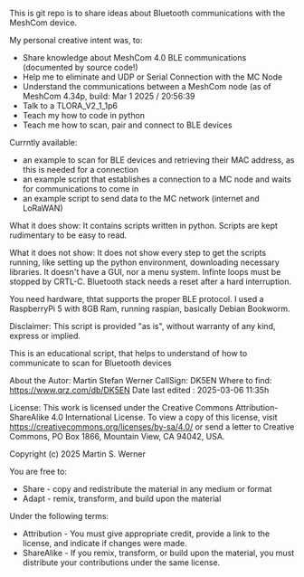 This is git repo is to share ideas about Bluetooth communications with the MeshCom device.

My personal creative intent was, to:
- Share knowledge about MeshCom 4.0 BLE communications (documented by source code!)
- Help me to eliminate and UDP or Serial Connection with the MC Node
- Understand the communications between a MeshCom node (as of MeshCom 4.34p, build: Mar 1 2025 / 20:56:39
- Talk to a TLORA_V2_1_1p6
- Teach my how to code in python
- Teach me how to scan, pair and connect to BLE devices

Currntly available:
- an example to scan for BLE devices and retrieving their MAC address, as this is needed for a connection
- an example script that establishes a connection to a MC node and waits for communications to come in
- an example script to send data to the MC network (internet and LoRaWAN)

What it does show:
It contains scripts written in python.
Scripts are kept rudimentary to be easy to read.

What it does not show:
It does not show every step to get the scripts running, like setting up the python environment, downloading necessary libraries.
It doesn't have a GUI, nor a menu system.
Infinte loops must be stopped by CRTL-C.
Bluetooth stack needs a reset after a hard interruption.

You need hardware, thtat supports the proper BLE protocol.
I used a RaspberryPi 5 with 8GB Ram, running raspian, basically Debian Bookworm.

Disclaimer:
This script is provided "as is", without warranty of any kind, express or implied.

This is an educational script, that helps to understand of how to communicate to scan for Bluetooth devices

About the Autor: Martin Stefan Werner
CallSign: DK5EN
Where to find: https://www.qrz.com/db/DK5EN
Date last edited : 2025-03-06 11:35h

License:
This work is licensed under the Creative Commons Attribution-ShareAlike 4.0 International License.
To view a copy of this license, visit https://creativecommons.org/licenses/by-sa/4.0/ or send a letter to
Creative Commons, PO Box 1866, Mountain View, CA 94042, USA.

Copyright (c) 2025 Martin S. Werner

You are free to:
- Share - copy and redistribute the material in any medium or format
- Adapt - remix, transform, and build upon the material

Under the following terms:
- Attribution - You must give appropriate credit, provide a link to the license, and indicate if changes were made.
- ShareAlike - If you remix, transform, or build upon the material, you must distribute your contributions under the same license.
